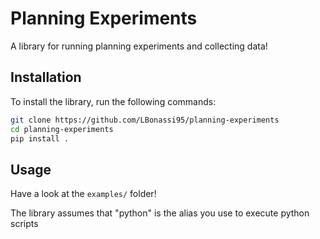 # Planning Experiments

A library for running planning experiments and collecting data!  

## Installation
To install the library, run the following commands:

```bash
git clone https://github.com/LBonassi95/planning-experiments
cd planning-experiments
pip install .
```

## Usage

Have a look at the `examples/` folder!

The library assumes that "python" is the alias you use to execute python scripts
